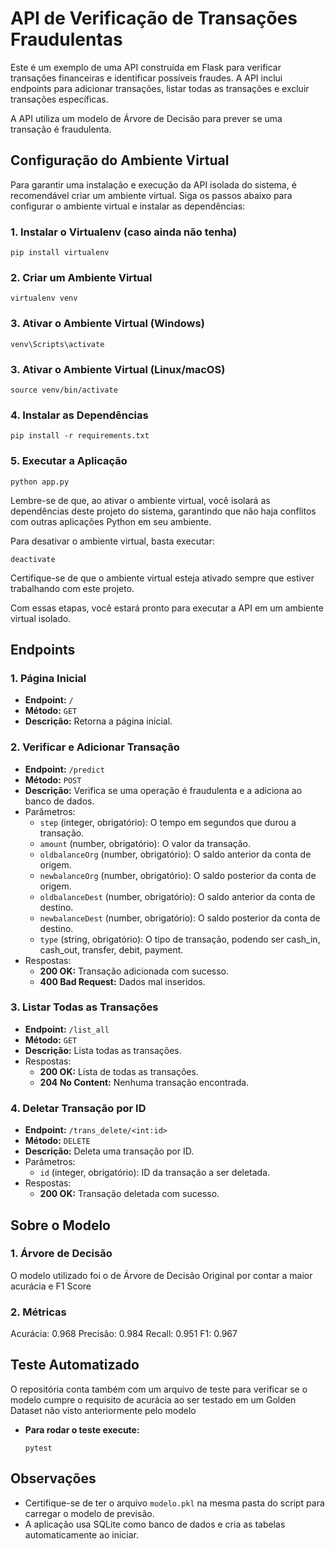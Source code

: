 # API de Verificação de Transações Fraudulentas

Este é um exemplo de uma API construída em Flask para verificar transações financeiras e identificar possíveis fraudes. A API inclui endpoints para adicionar transações, listar todas as transações e excluir transações específicas.

A API utiliza um modelo de Árvore de Decisão para prever se uma transação é fraudulenta.

## Configuração do Ambiente Virtual

Para garantir uma instalação e execução da API isolada do sistema, é recomendável criar um ambiente virtual. Siga os passos abaixo para configurar o ambiente virtual e instalar as dependências:

### 1. Instalar o Virtualenv (caso ainda não tenha)

```
pip install virtualenv
```

### 2. Criar um Ambiente Virtual

```
virtualenv venv
```

### 3. Ativar o Ambiente Virtual (Windows)

```
venv\Scripts\activate
```

### 3. Ativar o Ambiente Virtual (Linux/macOS)

```
source venv/bin/activate
```

### 4. Instalar as Dependências

```
pip install -r requirements.txt
```

### 5. Executar a Aplicação

```
python app.py
```

Lembre-se de que, ao ativar o ambiente virtual, você isolará as dependências deste projeto do sistema, garantindo que não haja conflitos com outras aplicações Python em seu ambiente.

Para desativar o ambiente virtual, basta executar:

```
deactivate
```

Certifique-se de que o ambiente virtual esteja ativado sempre que estiver trabalhando com este projeto.

Com essas etapas, você estará pronto para executar a API em um ambiente virtual isolado.

## Endpoints

### 1. Página Inicial

- **Endpoint:** `/`
- **Método:** `GET`
- **Descrição:** Retorna a página inicial.

### 2. Verificar e Adicionar Transação

- **Endpoint:** `/predict`
- **Método:** `POST`
- **Descrição:** Verifica se uma operação é fraudulenta e a adiciona ao banco de dados.
- Parâmetros:
  - `step` (integer, obrigatório): O tempo em segundos que durou a transação.
  - `amount` (number, obrigatório): O valor da transação.
  - `oldbalanceOrg` (number, obrigatório): O saldo anterior da conta de origem.
  - `newbalanceOrg` (number, obrigatório): O saldo posterior da conta de origem.
  - `oldbalanceDest` (number, obrigatório): O saldo anterior da conta de destino.
  - `newbalanceDest` (number, obrigatório): O saldo posterior da conta de destino.
  - `type` (string, obrigatório): O tipo de transação, podendo ser cash_in, cash_out, transfer, debit, payment.
- Respostas:
  - **200 OK:** Transação adicionada com sucesso.
  - **400 Bad Request:** Dados mal inseridos.

### 3. Listar Todas as Transações

- **Endpoint:** `/list_all`
- **Método:** `GET`
- **Descrição:** Lista todas as transações.
- Respostas:
  - **200 OK:** Lista de todas as transações.
  - **204 No Content:** Nenhuma transação encontrada.

### 4. Deletar Transação por ID

- **Endpoint:** `/trans_delete/<int:id>`
- **Método:** `DELETE`
- **Descrição:** Deleta uma transação por ID.
- Parâmetros:
  - `id` (integer, obrigatório): ID da transação a ser deletada.
- Respostas:
  - **200 OK:** Transação deletada com sucesso.

## Sobre o Modelo

### 1. Árvore de Decisão

O modelo utilizado foi o de Árvore de Decisão Original por contar a maior acurácia e F1 Score

<h3>2. Métricas</h3>

Acurácia: 0.968
Precisão: 0.984
Recall: 0.951
F1: 0.967



## Teste Automatizado

O repositória conta também com um arquivo de teste para verificar se o modelo cumpre o requisito de acurácia ao ser testado em um Golden Dataset não visto anteriormente pelo modelo

- **Para rodar o teste execute:**

  ```
  pytest
  ```

  



## Observações

- Certifique-se de ter o arquivo `modelo.pkl` na mesma pasta do script para carregar o modelo de previsão.
- A aplicação usa SQLite como banco de dados e cria as tabelas automaticamente ao iniciar.